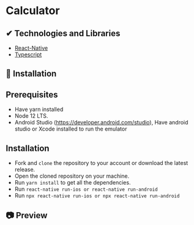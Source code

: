 # Calculator

## ✔ Technologies and Libraries
- [React-Native](https://reactnative.dev/blog/2018/05/07/using-typescript-with-react-native)
- [Typescript](https://www.typescriptlang.org/)

## 🚀 Installation

   ## Prerequisites
 
   - Have yarn installed
   - Node 12 LTS. 
   - Android Studio (https://developer.android.com/studio), Have android studio or Xcode installed to run the emulator
 ## Installation
  - Fork and  ```clone``` the repository to your account or download the latest release.
  - Open the cloned repository on your machine.
  - Run  ```yarn install``` to get all the dependencies.
  - Run ```react-native run-ios or react-native run-android ```
  - Run ```npx react-native run-ios or npx react-native run-android ```
  
  ## 📷 Preview
